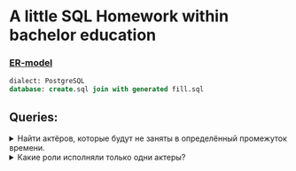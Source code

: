 # A little SQL Homework within bachelor education

### [ER-model](https://raw.githubusercontent.com/frynet/TheatreManager/master/img/ER-model.svg)

```SQL
dialect: PostgreSQL
database: create.sql join with generated fill.sql
```

## Queries:

<details>
  <summary>Найти актёров, которые будут не заняты в определённый промежуток времени.</summary>
  
  ```SQL
  DROP VIEW IF EXISTS R3;
  DROP VIEW IF EXISTS R2;
  DROP VIEW IF EXISTS R1;
  DROP VIEW IF EXISTS R0;

  CREATE VIEW R0 AS
      SELECT id_spec, _date
      FROM repertoires
      WHERE _date > '2021-09-25' AND _date < '2021-11-25';
  CREATE VIEW R1 AS
      SELECT DISTINCT t1.id_spec, id_actor
      FROM R0 t1 JOIN spectacles_actors t2
      ON t1.id_spec = t2.id_spec;
  CREATE VIEW R2 AS
      SELECT id
      FROM actors
      WHERE id NOT IN (
          SELECT id_actor FROM R1
      );
  CREATE VIEW R3 AS
      SELECT t1.id, name
      FROM R2 t2 INNER JOIN actors t1
      ON t1.id = t2.id;
                                              
  SELECT * FROM R3;
  ```
  
  example output: 
  | id 	| name         	|
  |:--:	|--------------	|
  |  2 	| Петров       	|
  |  6 	| Соколов      	|
  |  9 	| Андреев      	|
  | 20 	| Егоров       	|
  | 21 	| Волков       	|
  | 25 	| Тимофеев     	|
  | 27 	| Афанасьев    	|
  | 32 	| Виноградов   	|
  | 33 	| Кузьмин      	|
  | 37 	| Герасимов    	|
  | 41 	| Романов      	|
</details>
  
<details>
  <summary>Какие роли исполняли только одни актеры?</summary>
  
  ```SQL
  DROP VIEW IF EXISTS R1;
  DROP VIEW IF EXISTS R0;

  CREATE VIEW R0 AS
      SELECT id_role, COUNT(*) AS K
      FROM spectacles_roles_actors
      GROUP BY id_role HAVING COUNT(*) < 2;
  CREATE VIEW R1 AS
      SELECT t1.id, title
      FROM R0 INNER JOIN roless t1
      ON t1.id = id_role;
                                           
  SELECT * FROM R1;
  ```
  
  example output: 
  | id 	| title     	|
  |----	|-----------	|
  | 2  	| тигр      	|
  | 4  	| птица     	|
  | 13 	| помощник  	|
  | 30 	| водитель  	|
  | 38 	| жеребёнок 	|
  | 40 	| ягнёнок   	|
  | 41 	| сокол     	|
  | 49 	| дворецкий 	|
  | 51 	| канцлер   	|
</details>
